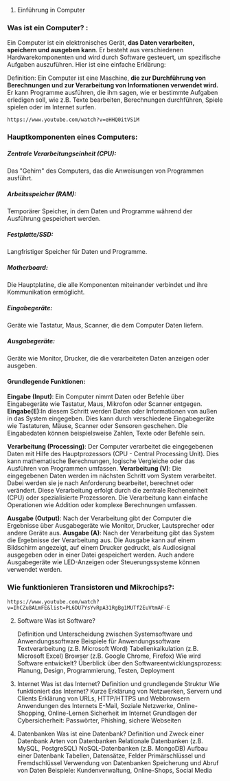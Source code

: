 1. Einführung in Computer

### Was ist ein Computer? :

Ein Computer ist ein elektronisches Gerät, **das Daten verarbeiten, speichern und ausgeben kann**. Er besteht aus verschiedenen Hardwarekomponenten und wird durch Software gesteuert, um spezifische Aufgaben auszuführen. Hier ist eine einfache Erklärung:

Definition:
Ein Computer ist eine Maschine, **die zur Durchführung von Berechnungen und zur Verarbeitung von Informationen verwendet wird.** Er kann Programme ausführen, die ihm sagen, wie er bestimmte Aufgaben erledigen soll, wie z.B. Texte bearbeiten, Berechnungen durchführen, Spiele spielen oder im Internet surfen.

```
https://www.youtube.com/watch?v=eHHQ0itVS1M
```

### Hauptkomponenten eines Computers:

##### Zentrale Verarbeitungseinheit (CPU):

Das "Gehirn" des Computers, das die Anweisungen von Programmen ausführt.

##### Arbeitsspeicher (RAM):

Temporärer Speicher, in dem Daten und Programme während der Ausführung gespeichert werden.

##### Festplatte/SSD:

Langfristiger Speicher für Daten und Programme.

##### Motherboard:

Die Hauptplatine, die alle Komponenten miteinander verbindet und ihre Kommunikation ermöglicht.

##### Eingabegeräte:

Geräte wie Tastatur, Maus, Scanner, die dem Computer Daten liefern.

##### Ausgabegeräte:

Geräte wie Monitor, Drucker, die die verarbeiteten Daten anzeigen oder ausgeben.

#### Grundlegende Funktionen:

**Eingabe (Input)**: Ein Computer nimmt Daten oder Befehle über Eingabegeräte wie Tastatur, Maus, Mikrofon oder Scanner entgegen.
**Eingabe(E)**:In diesem Schritt werden Daten oder Informationen von außen in das System eingegeben. Dies kann durch verschiedene Eingabegeräte wie Tastaturen, Mäuse, Scanner oder Sensoren geschehen. Die Eingabedaten können beispielsweise Zahlen, Texte oder Befehle sein.

**Verarbeitung (Processing)**: Der Computer verarbeitet die eingegebenen Daten mit Hilfe des Hauptprozessors (CPU - Central Processing Unit). Dies kann mathematische Berechnungen, logische Vergleiche oder das Ausführen von Programmen umfassen.
**Verarbeitung (V)**: Die eingegebenen Daten werden im nächsten Schritt vom System verarbeitet. Dabei werden sie je nach Anforderung bearbeitet, berechnet oder verändert. Diese Verarbeitung erfolgt durch die zentrale Recheneinheit (CPU) oder spezialisierte Prozessoren. Die Verarbeitung kann einfache Operationen wie Addition oder komplexe Berechnungen umfassen.

**Ausgabe (Output)**: Nach der Verarbeitung gibt der Computer die Ergebnisse über Ausgabegeräte wie Monitor, Drucker, Lautsprecher oder andere Geräte aus.
**Ausgabe (A)**: Nach der Verarbeitung gibt das System die Ergebnisse der Verarbeitung aus. Die Ausgabe kann auf einem Bildschirm angezeigt, auf einem Drucker gedruckt, als Audiosignal ausgegeben oder in einer Datei gespeichert werden. Auch andere Ausgabegeräte wie LED-Anzeigen oder Steuerungssysteme können verwendet werden.

### Wie funktionieren Transistoren und Mikrochips?:

```
https://www.youtube.com/watch?v=IhCZu8ALmFE&list=PL6DU7YsYvRpA31RgBg1MUTf2EuVtmAF-E
```

2. Software
   Was ist Software?

   Definition und Unterscheidung zwischen Systemsoftware und Anwendungssoftware
   Beispiele für Anwendungssoftware
   Textverarbeitung (z.B. Microsoft Word)
   Tabellenkalkulation (z.B. Microsoft Excel)
   Browser (z.B. Google Chrome, Firefox)
   Wie wird Software entwickelt?
   Überblick über den Softwareentwicklungsprozess: Planung, Design, Programmierung, Testen, Deployment

3. Internet
   Was ist das Internet?
   Definition und grundlegende Struktur
   Wie funktioniert das Internet?
   Kurze Erklärung von Netzwerken, Servern und Clients
   Erklärung von URLs, HTTP/HTTPS und Webbrowsern
   Anwendungen des Internets
   E-Mail, Soziale Netzwerke, Online-Shopping, Online-Lernen
   Sicherheit im Internet
   Grundlagen der Cybersicherheit: Passwörter, Phishing, sichere Webseiten
4. Datenbanken
   Was ist eine Datenbank?
   Definition und Zweck einer Datenbank
   Arten von Datenbanken
   Relationale Datenbanken (z.B. MySQL, PostgreSQL)
   NoSQL-Datenbanken (z.B. MongoDB)
   Aufbau einer Datenbank
   Tabellen, Datensätze, Felder
   Primärschlüssel und Fremdschlüssel
   Verwendung von Datenbanken
   Speicherung und Abruf von Daten
   Beispiele: Kundenverwaltung, Online-Shops, Social Media
